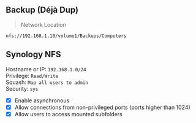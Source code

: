## Backup (Déjà Dup)
> Network Location
```
nfs://192.168.1.10/volume1/Backups/Computers
```

## Synology NFS

Hostname or IP: ```192.168.1.0/24```\
Privilege: ```Read/Write```\
Squash: ```Map all users to admin```\
Security: ```sys```

- [x] Enable asynchronous
- [x] Allow connections from non-privileged ports (ports higher than 1024)
- [x] Allow users to access mounted subfolders
